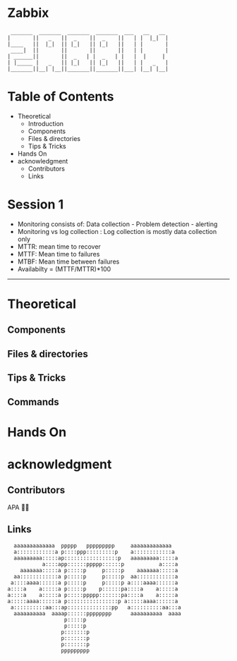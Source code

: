# Zabbix

```
 _______  _______  _______  _______  ___   __   __ 
|       ||   _   ||  _    ||  _    ||   | |  |_|  |
|____   ||  |_|  || |_|   || |_|   ||   | |       |
 ____|  ||       ||       ||       ||   | |       |
| ______||       ||  _   | |  _   | |   |  |     | 
| |_____ |   _   || |_|   || |_|   ||   | |   _   |
|_______||__| |__||_______||_______||___| |__| |__|
```

# Table of Contents
- Theoretical
  - Introduction
  - Components
  - Files & directories
  - Tips & Tricks
- Hands On
- acknowledgment
  - Contributors
  - Links

# Session 1
- Monitoring consists of: Data collection - Problem detection - alerting
- Monitoring vs log collection : Log collection is mostly data collection only
- MTTR: mean time to recover
- MTTF: Mean time to failures
- MTBF: Mean time between failures
- Availabilty = (MTTF/MTTR)*100

---

# Theoretical

## Components

## Files & directories

## Tips & Tricks

## Commands

# Hands On


# acknowledgment
## Contributors

APA 🖖🏻

## Links


```                                                                                
  aaaaaaaaaaaaa  ppppp   ppppppppp     aaaaaaaaaaaaa   
  a::::::::::::a p::::ppp:::::::::p    a::::::::::::a  
  aaaaaaaaa:::::ap:::::::::::::::::p   aaaaaaaaa:::::a 
           a::::app::::::ppppp::::::p           a::::a 
    aaaaaaa:::::a p:::::p     p:::::p    aaaaaaa:::::a 
  aa::::::::::::a p:::::p     p:::::p  aa::::::::::::a 
 a::::aaaa::::::a p:::::p     p:::::p a::::aaaa::::::a 
a::::a    a:::::a p:::::p    p::::::pa::::a    a:::::a 
a::::a    a:::::a p:::::ppppp:::::::pa::::a    a:::::a 
a:::::aaaa::::::a p::::::::::::::::p a:::::aaaa::::::a 
 a::::::::::aa:::ap::::::::::::::pp   a::::::::::aa:::a
  aaaaaaaaaa  aaaap::::::pppppppp      aaaaaaaaaa  aaaa
                  p:::::p                              
                  p:::::p                              
                 p:::::::p                             
                 p:::::::p                             
                 p:::::::p                             
                 ppppppppp                                                        
```